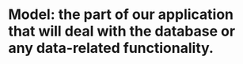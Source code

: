 # Model: the part of our application that will deal with the database or any data-related functionality.
